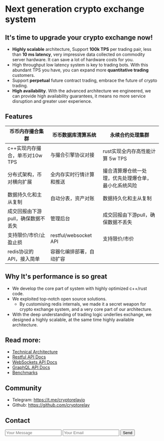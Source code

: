# Next generation crypto exchange system

## It's time to upgrade your crypto exchange now!

* **Highly scalable** architecture, Support **100k TPS** per trading pair, less than **10 ms latency**, very impressive data collected on commodity server hardware. It can save a lot of hardware costs for you.
* High throughput low latency system is key to trading bots. With this abundant TPS you have, you can expand more **quantitative trading** customers.
* Support **perpetual** future contract trading, embrace the future of crypto trading.
* **High availability**. With the advanced architecture we engineered, we can provide high availability guarantees, it means no more service disruption and greater user experience.

## Features

| 币币内存撮合集群                   | 币币数据库清算系统       | 永续合约处理集群                                     |
| ---------------------------------- | ------------------------ | ---------------------------------------------------- |
| c++实现内存撮合，单币对10w TPS     | 与撮合引擎协议对接       | rust实现全内存高性能计算 5w TPS                      |
| 分布式架构，币对横向扩展           | 全内存实时行情计算和推送 | 撮合清算爆仓统一处理，优先处理爆仓单，最小化系统风险 |
| 数据持久化和主从复制               | 自动分表，资产对账       | 数据持久化和主从复制                                 |
| 成交回报由下游pull，确保数据不丢失 | 管理后台                 | 成交回报由下游pull，确保数据不丢失                   |
| 支持限价/市价/止盈止损             | restful/websocket API    | 支持限价/市价                                        |
| redis协议的API，接入简单           | 容器化编排部署，自动扩容 |                                                      |

## Why It's performance is so great

* We develop the core part of system with highly optimized c++/rust code.
* We exploited top-notch open source solutions.
  * By customising redis internals, we made it a secret weapon for crypto exchange system, and a very core part of our architecture.
* With the deep understanding of trading logic underlies exchange, we designed a highly scalable, at the same time highly available architecture.

## Read more:

* [Technical Architecture](architecture.md)
* [Restful API Docs](rest-api.html)
* [WebSockets API Docs](ws.md)
* [GraphQL API Docs](graphql.md)
* [Benchmarks](benchmarks.md)

## Community

* Telegram: https://t.me/cryptorelayio
* Github: https://github.com/cryptorelay

## Contact

<form action="https://formspree.io/yi.codeplayer@gmail.com" method="POST">
    <input type="text" name="name" placeholder="Your Message">
    <input type="email" name="_replyto" placeholder="Your Email">
    <input type="submit" value="Send">
</form>

